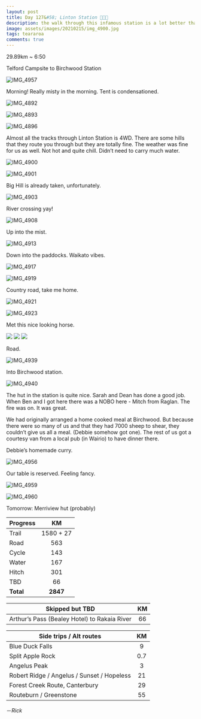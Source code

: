 ```yaml
---
layout: post
title: Day 127&#58; Linton Station 🐏🐄🚜
description: the walk through this infamous station is a lot better than I expected. People made it out to be the most terrible thing but it’s actually alright.
image: assets/images/20210215/img_4900.jpg
tags: teararoa
comments: true
---
```


29.89km ~ 6:50

Telford Campsite to Birchwood Station

![IMG_4957](/assets/images/20210215/img_4957.jpg)

Morning! Really misty in the morning. Tent is condensationed. 

![IMG_4892](/assets/images/20210215/img_4892.jpg)

![IMG_4893](/assets/images/20210215/img_4893.jpg)

![IMG_4896](/assets/images/20210215/img_4896.jpg)

Almost all the tracks through Linton Station is 4WD. There are some hills that they route you through but they are totally fine. The weather was fine for us as well. Not hot and quite chill. Didn’t need to carry much water. 

![IMG_4900](/assets/images/20210215/img_4900.jpg)

![IMG_4901](/assets/images/20210215/img_4901.jpg)

Big Hill is already taken, unfortunately. 

![IMG_4903](/assets/images/20210215/img_4903.jpg)

River crossing yay!

![IMG_4908](/assets/images/20210215/img_4908.jpg)

Up into the mist. 

![IMG_4913](/assets/images/20210215/img_4913.jpg)

Down into the paddocks. Waikato vibes.

![IMG_4917](/assets/images/20210215/img_4917.jpg)

![IMG_4919](/assets/images/20210215/img_4919.jpg)

Country road, take me home. 

![IMG_4921](/assets/images/20210215/img_4921.jpg)

![IMG_4923](/assets/images/20210215/img_4923.jpg)

Met this nice looking horse. 

<div class="gallery" data-columns="2">
  <img src="/assets/images/20210215/img_4925.jpg">
  <img src="/assets/images/20210215/img_4932.jpg">
  <img src=“/assets/images/20210215/img_4928.jpg”>
</div>

Road.

![IMG_4939](/assets/images/20210215/img_4939.jpg)

Into Birchwood station. 

![IMG_4940](/assets/images/20210215/img_4940.jpg)

The hut in the station is quite nice. Sarah and Dean has done a good job. When Ben and I got here there was a NOBO here - Mitch from Raglan. The fire was on. It was great. 

We had originally arranged a home cooked meal at Birchwood. But because there were so many of us and that they had 7000 sheep to shear, they couldn’t give us all a meal. (Debbie somehow got one). The rest of us got a courtesy van from a local pub (in Wairio) to have dinner there. 

Debbie’s homemade curry. 

![IMG_4956](/assets/images/20210215/img_4956.jpg)

Our table is reserved. Feeling fancy. 

![IMG_4959](/assets/images/20210215/img_4959.jpg)

![IMG_4960](/assets/images/20210215/img_4960.jpg)

Tomorrow: Merriview hut (probably)

| Progress | KM |
| ---- |:----:|
| Trail | 1580 + 27 |
| Road | 563 |
| Cycle | 143 |
| Water | 167 |
| Hitch | 301 |
| TBD | 66 |
| **Total** | **2847** |

| Skipped but TBD | KM |
| ---- |:----:|
| Arthur’s Pass (Bealey Hotel) to Rakaia River | 66 |

| Side trips / Alt routes | KM |
| ---- |:----:|
| Blue Duck Falls | 9 |
| Split Apple Rock | 0.7 |
| Angelus Peak | 3 |
| Robert Ridge / Angelus / Sunset / Hopeless | 21 |
| Forest Creek Route, Canterbury | 29 |
| Routeburn / Greenstone | 55 |

－_Rick_